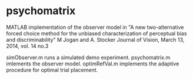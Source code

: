 psychomatrix
============
MATLAB implementation of the observer model in 
"A new two-alternative forced choice method for the unbiased 
characterization of perceptual bias and discriminability"
M Jogan and A. Stocker 
Journal of Vision, March 13, 2014, vol. 14 no.3

simObserver.m runs a simulated demo experiment. 
psychomatrix.m imlements the observer model.
optimRefVal.m implements the adaptive procedure for optimal trial placement. 
